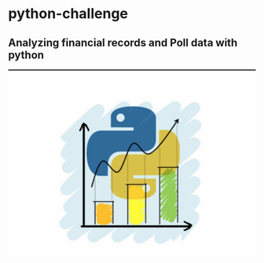 # python-challenge

## Analyzing financial records and Poll data with python

<img src="./images/python_finance.png" width="600">

